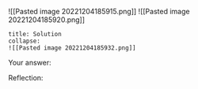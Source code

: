 ![[Pasted image 20221204185915.png]]
![[Pasted image 20221204185920.png]]



```ad-note
title: Solution
collapse:
![[Pasted image 20221204185932.png]]

```

Your answer:

Reflection:
